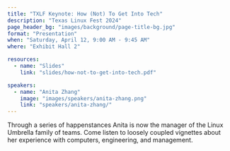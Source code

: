 ```yaml
---
title: "TXLF Keynote: How (Not) To Get Into Tech"
description: "Texas Linux Fest 2024"
page_header_bg: "images/background/page-title-bg.jpg"
format: "Presentation"
when: "Saturday, April 12, 9:00 AM - 9:45 AM"
where: "Exhibit Hall 2"

resources:
  - name: "Slides"
    link: "slides/how-not-to-get-into-tech.pdf"

speakers:
  - name: "Anita Zhang"
    image: "images/speakers/anita-zhang.png"
    link: "speakers/anita-zhang/"
---
```


Through a series of happenstances Anita is now the manager of the Linux
Umbrella family of teams. Come listen to loosely coupled vignettes about her
experience with computers, engineering, and management. 
